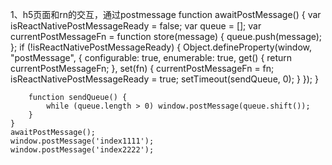 1、h5页面和rn的交互，通过postmessage
function awaitPostMessage() {
        var isReactNativePostMessageReady = false;
        var queue = [];
        var currentPostMessageFn = function store(message) {
            queue.push(message);
        };
        if (!isReactNativePostMessageReady) {
            Object.defineProperty(window, "postMessage", {
            configurable: true,
            enumerable: true,
            get() {
                return currentPostMessageFn;
            },
            set(fn) {
                currentPostMessageFn = fn;
                isReactNativePostMessageReady = true;
                setTimeout(sendQueue, 0);
            }
            });
        }

        function sendQueue() {
            while (queue.length > 0) window.postMessage(queue.shift());
        }
    }
    awaitPostMessage();
    window.postMessage('index1111');
    window.postMessage('index2222');